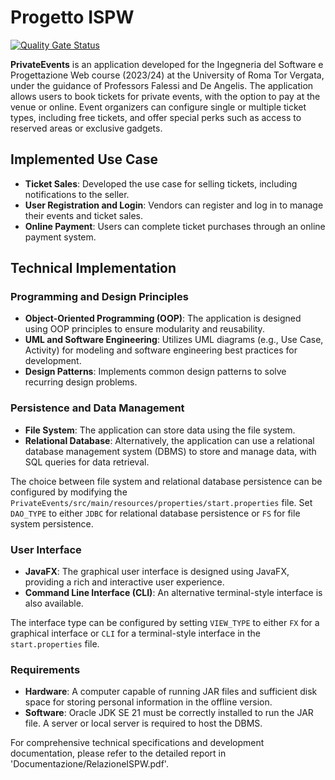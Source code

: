 # Progetto ISPW

[![Quality Gate Status](https://sonarcloud.io/api/project_badges/measure?project=ProgettoISPW&metric=alert_status)](https://sonarcloud.io/summary/new_code?id=ProgettoISPW)

**PrivateEvents** is an application developed for the Ingegneria del Software e Progettazione Web course (2023/24) at the University of Roma Tor Vergata, under the guidance of Professors Falessi and De Angelis. The application allows users to book tickets for private events, with the option to pay at the venue or online. Event organizers can configure single or multiple ticket types, including free tickets, and offer special perks such as access to reserved areas or exclusive gadgets.

## Implemented Use Case

- **Ticket Sales**: Developed the use case for selling tickets, including notifications to the seller.
- **User Registration and Login**: Vendors can register and log in to manage their events and ticket sales.
- **Online Payment**: Users can complete ticket purchases through an online payment system.

## Technical Implementation

### Programming and Design Principles

- **Object-Oriented Programming (OOP)**: The application is designed using OOP principles to ensure modularity and reusability.
- **UML and Software Engineering**: Utilizes UML diagrams (e.g., Use Case, Activity) for modeling and software engineering best practices for development.
- **Design Patterns**: Implements common design patterns to solve recurring design problems.

### Persistence and Data Management

- **File System**: The application can store data using the file system.
- **Relational Database**: Alternatively, the application can use a relational database management system (DBMS) to store and manage data, with SQL queries for data retrieval.

The choice between file system and relational database persistence can be configured by modifying the `PrivateEvents/src/main/resources/properties/start.properties` file. Set `DAO_TYPE` to either `JDBC` for relational database persistence or `FS` for file system persistence.

### User Interface

- **JavaFX**: The graphical user interface is designed using JavaFX, providing a rich and interactive user experience.
- **Command Line Interface (CLI)**: An alternative terminal-style interface is also available.

The interface type can be configured by setting `VIEW_TYPE` to either `FX` for a graphical interface or `CLI` for a terminal-style interface in the `start.properties` file.

### Requirements

- **Hardware**: A computer capable of running JAR files and sufficient disk space for storing personal information in the offline version.
- **Software**: Oracle JDK SE 21 must be correctly installed to run the JAR file. A server or local server is required to host the DBMS.

For comprehensive technical specifications and development documentation, please refer to the detailed report in 'Documentazione/RelazioneISPW.pdf'.









